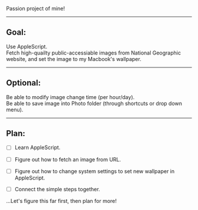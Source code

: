Passion project of mine!

---

## Goal:<br/>
Use AppleScript.<br/>
Fetch high-quailty public-accessiable images from National Geographic website, and set the image to my Macbook's wallpaper.

---

## Optional:<br/>
Be able to modify image change time (per hour/day).<br/>
Be able to save image into Photo folder (through shortcuts or drop down menu).

---

## Plan:
- [ ] Learn AppleScript.
- [ ] Figure out how to fetch an image from URL.
- [ ] Figure out how to change system settings to set new wallpaper in AppleScript.
- [ ] Connect the simple steps together.


...Let's figure this far first, then plan for more!
